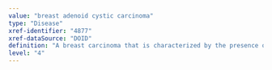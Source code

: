```yaml
---
value: "breast adenoid cystic carcinoma"
type: "Disease"
xref-identifier: "4877"
xref-dataSource: "DOID"
definition: "A breast carcinoma that is characterized by the presence of a dual cell population of luminal and basaloid cells arranged in specific growth patterns."
level: "4"
---
```

